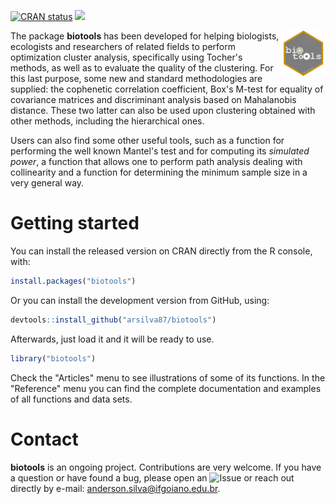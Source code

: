 <!-- badges: start -->
[![CRAN status](https://www.r-pkg.org/badges/version/biotools)](https://CRAN.R-project.org/package=biotools)
![](https://cranlogs.r-pkg.org/badges/biotools)
<!-- badges: end -->

<img align="right" src="docs/logo_biotools.gif" width="14%" height="14%">

The package **biotools** has been developed for helping biologists, ecologists and researchers of related fields to perform optimization cluster analysis, specifically using Tocher's methods, as well as to evaluate the quality of the clustering. For this last purpose, some new and standard methodologies are supplied: the cophenetic correlation coefficient, Box's M-test for equality of covariance matrices and discriminant analysis based on Mahalanobis distance. These two latter can also be used upon clustering obtained with other methods, including the hierarchical ones.

Users can also find some other useful tools, such as a function for performing the well known Mantel's test and for computing its *simulated power*, a function that allows one to perform path analysis dealing with collinearity and a function for determining the minimum sample size in a very general way.

# Getting started

You can install the released version on CRAN directly from the R console, with:

```r
install.packages("biotools")
```
Or you can install the development version from GitHub, using:

```r
devtools::install_github("arsilva87/biotools")
```
Afterwards, just load it and it will be ready to use.

```r
library("biotools")
```

Check the "Articles" menu to see illustrations of some of its functions. In the "Reference" menu you can find the complete documentation and examples of all functions and data sets.

# Contact

**biotools** is an ongoing project. Contributions are very welcome. If you have a question or have found a bug, please open an ![Issue](https://github.com/arsilva87/biotools/issues) or reach out directly by e-mail: anderson.silva@ifgoiano.edu.br.
